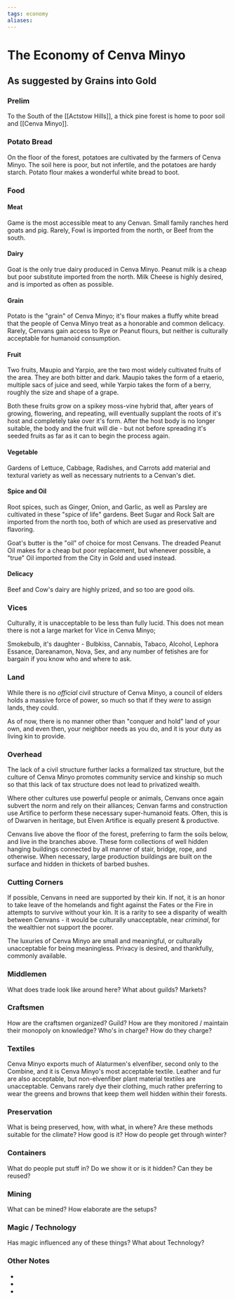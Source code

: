 ```yaml
---
tags: economy
aliases:
---
```


# The Economy of Cenva Minyo
## As suggested by Grains into Gold
### Prelim
To the South of the [[Actstow Hills]], a thick pine forest is home to poor soil and [[Cenva Minyo]].

### Potato Bread
On the floor of the forest, potatoes are cultivated by the farmers of Cenva Minyo. The soil here is poor, but not infertile, and the potatoes are hardy starch. Potato flour makes a wonderful white bread to boot.

### Food
#### Meat
Game is the most accessible meat to any Cenvan. Small family ranches herd goats and pig. Rarely, Fowl is imported from the north, or Beef from the south.

#### Dairy
Goat is the only true dairy produced in Cenva Minyo. Peanut milk is a cheap but poor substitute imported from the north. Milk Cheese is highly desired, and is imported as often as possible.

#### Grain
Potato is the "grain" of Cenva Minyo; it's flour makes a fluffy white bread that the people of Cenva Minyo treat as a honorable and common delicacy. Rarely, Cenvans gain access to Rye or Peanut flours, but neither is culturally acceptable for humanoid consumption.

#### Fruit
Two fruits, Maupio and Yarpio, are the two most widely cultivated fruits of the area. They are both bitter and dark. Maupio takes the form of a etaerio, multiple sacs of juice and seed, while Yarpio takes the form of a berry, roughly the size and shape of a grape. 

Both these fruits grow on a spikey moss-vine hybrid that, after years of growing, flowering, and repeating, will eventually supplant the roots of it's host and completely take over it's form. After the host body is no longer suitable, the body and the fruit will die - but not before spreading it's seeded fruits as far as it can to begin the process again.

#### Vegetable
Gardens of Lettuce, Cabbage, Radishes, and Carrots add material and textural variety as well as necessary nutrients to a Cenvan's diet.

#### Spice and Oil
Root spices, such as Ginger, Onion, and Garlic, as well as Parsley are cultivated in these "spice of life" gardens. Beet Sugar and Rock Salt are imported from the north too, both of which are used as preservative and flavoring.

Goat's butter is the "oil" of choice for most Cenvans. The dreaded Peanut Oil makes for a cheap but poor replacement, but whenever possible, a "true" Oil imported from the City in Gold and used instead.

#### Delicacy
Beef and Cow's dairy are highly prized, and so too are good oils. 

### Vices
Culturally, it is unacceptable to be less than fully lucid. This does not mean there is not a large market for Vice in Cenva Minyo;

Smokebulb, it's daughter - Bulbkiss, Cannabis, Tabaco, Alcohol, Lephora Essance, Dareanamon, Nova, Sex, and any number of fetishes are for bargain if you know who and where to ask.

### Land
While there is no *official* civil structure of Cenva Minyo, a council of elders holds a massive force of power, so much so that if they *were* to assign lands, they could. 

As of now, there is no manner other than "conquer and hold" land of your own, and even then, your neighbor needs as you do, and it is your duty as living kin to provide. 

### Overhead
The lack of a civil structure further lacks a formalized tax structure, but the culture of Cenva Minyo promotes community service and kinship so much so that this lack of tax structure does not lead to privatized wealth.

Where other cultures use powerful people or animals, Cenvans once again subvert the norm and rely on their alliances; Cenvan farms and construction use Artifice to perform these necessary super-humanoid feats. Often, this is of Dwarven in heritage, but Elven Artifice is equally present & productive.

Cenvans live above the floor of the forest, preferring to farm the soils below, and live in the branches above. These form collections of well hidden hanging buildings connected by all manner of stair, bridge, rope, and otherwise. When necessary, large production buildings are built on the surface and hidden in thickets of barbed bushes.

### Cutting Corners
If possible, Cenvans in need are supported by their kin. If not, it is an honor to take leave of the homelands and fight against the Fates or the Fire in attempts to survive without your kin. It is a rarity to see a disparity of wealth between Cenvans - it would be culturally unacceptable, near *criminal*, for the wealthier not support the poorer.

The luxuries of Cenva Minyo are small and meaningful, or culturally unacceptable for being meaningless. Privacy is desired, and thankfully, commonly available.

### Middlemen
What does trade look like around here? What about guilds? Markets?

### Craftsmen
How are the craftsmen organized? Guild? How are they monitored / maintain their monopoly on knowledge? Who's in charge? How do they charge?

### Textiles
Cenva Minyo exports much of Alaturmen's elvenfiber, second only to the Combine, and it is Cenva Minyo's most acceptable textile. Leather and fur are also acceptable, but non-elvenfiber plant material textiles are unacceptable. Cenvans rarely dye their clothing, much rather preferring to wear the greens and browns that keep them well hidden within their forests.

### Preservation
What is being preserved, how, with what, in where? Are these methods suitable for the climate? How good is it? How do people get through winter? 

### Containers
What do people put stuff in? Do we show it or is it hidden? Can they be reused?

### Mining
What can be mined? How elaborate are the setups?

### Magic / Technology
Has magic influenced any of these things? What about Technology?

### Other Notes
- 
- 
- 
